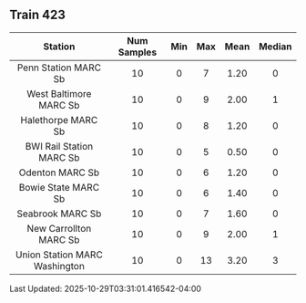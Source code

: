 ## Train 423

| Station | Num Samples | Min | Max | Mean | Median |
| :-----: | :---------: | :-: | :-: | :--: | :----: |
| Penn Station MARC Sb | 10 | 0 | 7 | 1.20 | 0 |
| West Baltimore MARC Sb | 10 | 0 | 9 | 2.00 | 1 |
| Halethorpe MARC Sb | 10 | 0 | 8 | 1.20 | 0 |
| BWI Rail Station MARC Sb | 10 | 0 | 5 | 0.50 | 0 |
| Odenton MARC Sb | 10 | 0 | 6 | 1.20 | 0 |
| Bowie State MARC Sb | 10 | 0 | 6 | 1.40 | 0 |
| Seabrook MARC Sb | 10 | 0 | 7 | 1.60 | 0 |
| New Carrollton MARC Sb | 10 | 0 | 9 | 2.00 | 1 |
| Union Station MARC Washington | 10 | 0 | 13 | 3.20 | 3 |


Last Updated: 2025-10-29T03:31:01.416542-04:00